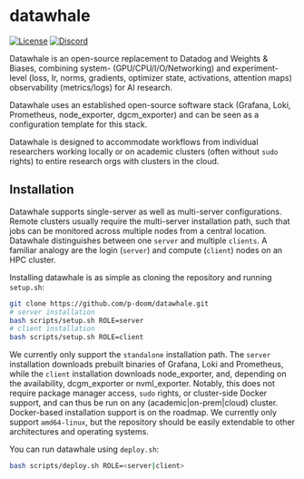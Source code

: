 # datawhale

[![License](https://img.shields.io/github/license/p-doom/datawhale)](https://github.com/p-doom/datawhale/blob/main/LICENSE)
[![Discord](https://img.shields.io/badge/p(doom)-Discord-%235865F2.svg?logo=discord&logoColor=white)](https://https://discord.gg/G4JNuPX2VR)

Datawhale is an open-source replacement to Datadog and Weights & Biases,
combining system- (GPU/CPU/I/O/Networking) and experiment-level (loss, lr,
norms, gradients, optimizer state, activations, attention maps) observability
(metrics/logs) for AI research.

Datawhale uses an established open-source software stack (Grafana, Loki,
Prometheus, node_exporter, dgcm_exporter) and can be seen as a  configuration
template for this stack.

Datawhale is designed to accommodate workflows from individual researchers
working locally or on academic clusters (often without `sudo` rights) to
entire research orgs with clusters in the cloud.

## Installation
Datawhale supports single-server as well as multi-server configurations.
Remote clusters usually require the multi-server installation path, such
that jobs can be monitored across multiple nodes from a central location.
Datawhale distinguishes between one `server` and multiple `clients`. A
familiar analogy are the login (`server`) and compute (`client`) nodes on
an HPC cluster.

Installing datawhale is as simple as cloning the repository and running `setup.sh`:
```bash
git clone https://github.com/p-doom/datawhale.git
# server installation
bash scripts/setup.sh ROLE=server
# client installation
bash scripts/setup.sh ROLE=client
```

We currently only support the `standalone` installation path. The `server`
installation downloads prebuilt binaries of Grafana, Loki and Prometheus, while
the `client` installation downloads node_exporter, and, depending on the
availability, dcgm_exporter or nvml_exporter. Notably, this does not require 
package manager access, `sudo` rights, or cluster-side Docker support, and can
thus be run on any (academic|on-prem|cloud) cluster. Docker-based installation
support is on the roadmap. We currently only support `amd64-linux`, but the 
repository should be easily extendable to other architectures and operating
systems. 

You can run datawhale using `deploy.sh`:
```bash
bash scripts/deploy.sh ROLE=<server|client>
```

